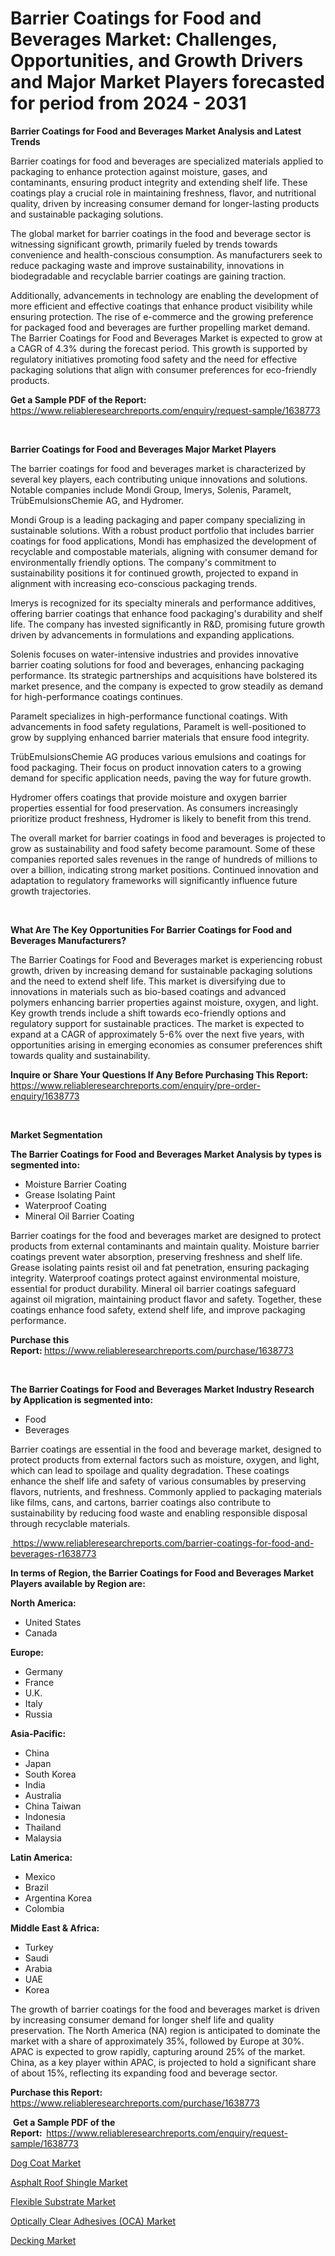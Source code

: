 <p><h1>Barrier Coatings for Food and Beverages Market: Challenges, Opportunities, and Growth Drivers and Major Market Players forecasted for period from 2024 - 2031</h1></p><p><strong>Barrier Coatings for Food and Beverages Market Analysis and Latest Trends</strong></p>
<p><p>Barrier coatings for food and beverages are specialized materials applied to packaging to enhance protection against moisture, gases, and contaminants, ensuring product integrity and extending shelf life. These coatings play a crucial role in maintaining freshness, flavor, and nutritional quality, driven by increasing consumer demand for longer-lasting products and sustainable packaging solutions.</p><p>The global market for barrier coatings in the food and beverage sector is witnessing significant growth, primarily fueled by trends towards convenience and health-conscious consumption. As manufacturers seek to reduce packaging waste and improve sustainability, innovations in biodegradable and recyclable barrier coatings are gaining traction. </p><p>Additionally, advancements in technology are enabling the development of more efficient and effective coatings that enhance product visibility while ensuring protection. The rise of e-commerce and the growing preference for packaged food and beverages are further propelling market demand. The Barrier Coatings for Food and Beverages Market is expected to grow at a CAGR of 4.3% during the forecast period. This growth is supported by regulatory initiatives promoting food safety and the need for effective packaging solutions that align with consumer preferences for eco-friendly products.</p></p>
<p><strong>Get a Sample PDF of the Report:&nbsp;</strong> <a href="https://www.reliableresearchreports.com/enquiry/request-sample/1638773?utm_campaign=11&utm_medium=2&utm_source=Github&utm_content=ia&utm_term=25092024&utm_id=barrier-coatings-for-food-and-beverages">https://www.reliableresearchreports.com/enquiry/request-sample/1638773</a></p>
<p>&nbsp;</p>
<p><strong>Barrier Coatings for Food and Beverages Major Market Players</strong></p>
<p><p>The barrier coatings for food and beverages market is characterized by several key players, each contributing unique innovations and solutions. Notable companies include Mondi Group, Imerys, Solenis, Paramelt, TrübEmulsionsChemie AG, and Hydromer.</p><p>Mondi Group is a leading packaging and paper company specializing in sustainable solutions. With a robust product portfolio that includes barrier coatings for food applications, Mondi has emphasized the development of recyclable and compostable materials, aligning with consumer demand for environmentally friendly options. The company's commitment to sustainability positions it for continued growth, projected to expand in alignment with increasing eco-conscious packaging trends.</p><p>Imerys is recognized for its specialty minerals and performance additives, offering barrier coatings that enhance food packaging's durability and shelf life. The company has invested significantly in R&D, promising future growth driven by advancements in formulations and expanding applications.</p><p>Solenis focuses on water-intensive industries and provides innovative barrier coating solutions for food and beverages, enhancing packaging performance. Its strategic partnerships and acquisitions have bolstered its market presence, and the company is expected to grow steadily as demand for high-performance coatings continues.</p><p>Paramelt specializes in high-performance functional coatings. With advancements in food safety regulations, Paramelt is well-positioned to grow by supplying enhanced barrier materials that ensure food integrity.</p><p>TrübEmulsionsChemie AG produces various emulsions and coatings for food packaging. Their focus on product innovation caters to a growing demand for specific application needs, paving the way for future growth.</p><p>Hydromer offers coatings that provide moisture and oxygen barrier properties essential for food preservation. As consumers increasingly prioritize product freshness, Hydromer is likely to benefit from this trend.</p><p>The overall market for barrier coatings in food and beverages is projected to grow as sustainability and food safety become paramount. Some of these companies reported sales revenues in the range of hundreds of millions to over a billion, indicating strong market positions. Continued innovation and adaptation to regulatory frameworks will significantly influence future growth trajectories.</p></p>
<p>&nbsp;</p>
<p><strong>What Are The Key Opportunities For Barrier Coatings for Food and Beverages Manufacturers?</strong></p>
<p><p>The Barrier Coatings for Food and Beverages market is experiencing robust growth, driven by increasing demand for sustainable packaging solutions and the need to extend shelf life. This market is diversifying due to innovations in materials such as bio-based coatings and advanced polymers enhancing barrier properties against moisture, oxygen, and light. Key growth trends include a shift towards eco-friendly options and regulatory support for sustainable practices. The market is expected to expand at a CAGR of approximately 5-6% over the next five years, with opportunities arising in emerging economies as consumer preferences shift towards quality and sustainability.</p></p>
<p><strong>Inquire or Share Your Questions If Any Before Purchasing This Report:</strong> <a href="https://www.reliableresearchreports.com/enquiry/pre-order-enquiry/1638773?utm_campaign=11&utm_medium=2&utm_source=Github&utm_content=ia&utm_term=25092024&utm_id=barrier-coatings-for-food-and-beverages">https://www.reliableresearchreports.com/enquiry/pre-order-enquiry/1638773</a></p>
<p>&nbsp;</p>
<p><strong>Market Segmentation</strong></p>
<p><strong>The Barrier Coatings for Food and Beverages Market Analysis by types is segmented into:</strong></p>
<p><ul><li>Moisture Barrier Coating</li><li>Grease Isolating Paint</li><li>Waterproof Coating</li><li>Mineral Oil Barrier Coating</li></ul></p>
<p><p>Barrier coatings for the food and beverages market are designed to protect products from external contaminants and maintain quality. Moisture barrier coatings prevent water absorption, preserving freshness and shelf life. Grease isolating paints resist oil and fat penetration, ensuring packaging integrity. Waterproof coatings protect against environmental moisture, essential for product durability. Mineral oil barrier coatings safeguard against oil migration, maintaining product flavor and safety. Together, these coatings enhance food safety, extend shelf life, and improve packaging performance.</p></p>
<p><strong>Purchase this Report:&nbsp;</strong><a href="https://www.reliableresearchreports.com/purchase/1638773?utm_campaign=11&utm_medium=2&utm_source=Github&utm_content=ia&utm_term=25092024&utm_id=barrier-coatings-for-food-and-beverages">https://www.reliableresearchreports.com/purchase/1638773</a></p>
<p>&nbsp;</p>
<p><strong>The Barrier Coatings for Food and Beverages Market Industry Research by Application is segmented into:</strong></p>
<p><ul><li>Food</li><li>Beverages</li></ul></p>
<p><p>Barrier coatings are essential in the food and beverage market, designed to protect products from external factors such as moisture, oxygen, and light, which can lead to spoilage and quality degradation. These coatings enhance the shelf life and safety of various consumables by preserving flavors, nutrients, and freshness. Commonly applied to packaging materials like films, cans, and cartons, barrier coatings also contribute to sustainability by reducing food waste and enabling responsible disposal through recyclable materials.</p></p>
<p><a href="https://www.reliableresearchreports.com/barrier-coatings-for-food-and-beverages-r1638773?utm_campaign=11&utm_medium=2&utm_source=Github&utm_content=ia&utm_term=25092024&utm_id=barrier-coatings-for-food-and-beverages">&nbsp;https://www.reliableresearchreports.com/barrier-coatings-for-food-and-beverages-r1638773</a></p>
<p><strong>In terms of Region, the Barrier Coatings for Food and Beverages Market Players available by Region are:</strong></p>
<p>
    <p> <strong> North America: </strong>
        <ul>
            <li>United States</li>
            <li>Canada</li>
        </ul>
        </p> 
    <p> <strong> Europe: </strong>
        <ul>
            <li>Germany</li>
            <li>France</li>
            <li>U.K.</li>
            <li>Italy</li>
            <li>Russia</li>
        </ul>
        </p> 
    <p> <strong> Asia-Pacific: </strong>
        <ul>
            <li>China</li>
            <li>Japan</li>
            <li>South Korea</li>
            <li>India</li>
            <li>Australia</li>
            <li>China Taiwan</li>
            <li>Indonesia</li>
            <li>Thailand</li>
            <li>Malaysia</li>
        </ul>
        </p> 
    <p> <strong> Latin America: </strong>
        <ul>
            <li>Mexico</li>
            <li>Brazil</li>
            <li>Argentina Korea</li>
            <li>Colombia</li>
        </ul>
        </p> 
    <p> <strong> Middle East & Africa: </strong>
        <ul>
            <li>Turkey</li>
            <li>Saudi</li>
            <li>Arabia</li>
            <li>UAE</li>
            <li>Korea</li>
        </ul>
    </p>
    </p>
<p><p>The growth of barrier coatings for the food and beverages market is driven by increasing consumer demand for longer shelf life and quality preservation. The North America (NA) region is anticipated to dominate the market with a share of approximately 35%, followed by Europe at 30%. APAC is expected to grow rapidly, capturing around 25% of the market. China, as a key player within APAC, is projected to hold a significant share of about 15%, reflecting its expanding food and beverage sector.</p></p>
<p><strong>Purchase this Report: </strong><a href="https://www.reliableresearchreports.com/purchase/1638773?utm_campaign=11&utm_medium=2&utm_source=Github&utm_content=ia&utm_term=25092024&utm_id=barrier-coatings-for-food-and-beverages">https://www.reliableresearchreports.com/purchase/1638773</a></p>
<p>&nbsp;<strong>Get a Sample PDF of the Report:&nbsp;&nbsp;</strong><a href="https://www.reliableresearchreports.com/enquiry/request-sample/1638773?utm_campaign=11&utm_medium=2&utm_source=Github&utm_content=ia&utm_term=25092024&utm_id=barrier-coatings-for-food-and-beverages">https://www.reliableresearchreports.com/enquiry/request-sample/1638773</a></p>
<p><strong></strong></p>
<p><p><a href="https://medium.com/@robtwilcox33/dog-coat-market-market-segmentation-geographical-regions-and-market-forcast-till-2031-2cc2b3db8d40?postPublishedType=repub&utm_campaign=11&utm_medium=2&utm_source=Github&utm_content=ia&utm_term=25092024&utm_id=barrier-coatings-for-food-and-beverages">Dog Coat Market</a></p><p><a href="https://issuu.com/reportprime-2/docs/asphalt-roof-shingle-market-size-20_b1f6bb458e2f31?utm_campaign=11&utm_medium=2&utm_source=Github&utm_content=ia&utm_term=25092024&utm_id=barrier-coatings-for-food-and-beverages">Asphalt Roof Shingle Market</a></p><p><a href="https://www.linkedin.com/pulse/what-factors-influence-flexible-substrate-market-coming-4uake?trackingId=DwzihZgXS1GlxhY580TfgA%3D%3D&utm_campaign=11&utm_medium=2&utm_source=Github&utm_content=ia&utm_term=25092024&utm_id=barrier-coatings-for-food-and-beverages">Flexible Substrate Market</a></p><p><a href="https://github.com/ygfu6u/Market-Research-Report-List-1/blob/main/optically-clear-adhesives-oca-market.md?utm_campaign=11&utm_medium=2&utm_source=Github&utm_content=ia&utm_term=25092024&utm_id=barrier-coatings-for-food-and-beverages">Optically Clear Adhesives (OCA) Market</a></p><p><a href="https://issuu.com/reportprime-2/docs/decking-market-size-2030.pptx_31f6201d255ee3?utm_campaign=11&utm_medium=2&utm_source=Github&utm_content=ia&utm_term=25092024&utm_id=barrier-coatings-for-food-and-beverages">Decking Market</a></p></p>